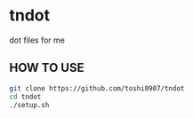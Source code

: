 # tndot

dot files for me

## HOW TO USE

```bash
git clone https://github.com/toshi0907/tndot
cd tndot
./setup.sh
```
